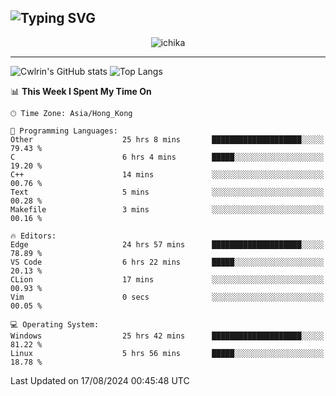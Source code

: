 ![Typing SVG](https://readme-typing-svg.demolab.com?font=Jost&size=24&pause=1000&color=7799EE&vCenter=true&multiline=true&random=false&width=435&height=100&lines=Hi+there;I'm+Sakurakouji+Nanaha;You+can+also+tell+me+Cwlrin%E2%98%86)
---
<p align="center">
  <img src="https://image.cwlrin.wiki/images/2024/06/17/Happy-Birthday2023---.png" alt="ichika" border="0" />
</p>

---
![Cwlrin's GitHub stats](https://github-readme-stats.vercel.app/api?username=cwlrin&show_icons=true&theme=buefy)
![Top Langs](https://github-readme-stats.vercel.app/api/top-langs/?username=cwlrin&layout=compact&hide=html,css)

<!--START_SECTION:waka-->
📊 **This Week I Spent My Time On** 

```text
🕑︎ Time Zone: Asia/Hong_Kong

💬 Programming Languages: 
Other                    25 hrs 8 mins       ████████████████████░░░░░   79.43 % 
C                        6 hrs 4 mins        █████░░░░░░░░░░░░░░░░░░░░   19.20 % 
C++                      14 mins             ░░░░░░░░░░░░░░░░░░░░░░░░░   00.76 % 
Text                     5 mins              ░░░░░░░░░░░░░░░░░░░░░░░░░   00.28 % 
Makefile                 3 mins              ░░░░░░░░░░░░░░░░░░░░░░░░░   00.16 % 

🔥 Editors: 
Edge                     24 hrs 57 mins      ████████████████████░░░░░   78.89 % 
VS Code                  6 hrs 22 mins       █████░░░░░░░░░░░░░░░░░░░░   20.13 % 
CLion                    17 mins             ░░░░░░░░░░░░░░░░░░░░░░░░░   00.93 % 
Vim                      0 secs              ░░░░░░░░░░░░░░░░░░░░░░░░░   00.05 % 

💻 Operating System: 
Windows                  25 hrs 42 mins      ████████████████████░░░░░   81.22 % 
Linux                    5 hrs 56 mins       █████░░░░░░░░░░░░░░░░░░░░   18.78 % 
```


 Last Updated on 17/08/2024 00:45:48 UTC
<!--END_SECTION:waka-->
